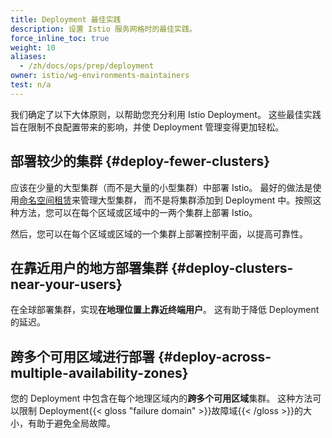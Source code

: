 ```yaml
---
title: Deployment 最佳实践
description: 设置 Istio 服务网格时的最佳实践。
force_inline_toc: true
weight: 10
aliases:
  - /zh/docs/ops/prep/deployment
owner: istio/wg-environments-maintainers
test: n/a
---
```


我们确定了以下大体原则，以帮助您充分利用 Istio Deployment。
这些最佳实践旨在限制不良配置带来的影响，并使 Deployment 管理变得更加轻松。

## 部署较少的集群 {#deploy-fewer-clusters}

应该在少量的大型集群（而不是大量的小型集群）中部署 Istio。
最好的做法是使用[命名空间租赁](/zh/docs/ops/deployment/deployment-models/#namespace-tenancy)来管理大型集群，
而不是将集群添加到 Deployment 中。按照这种方法，您可以在每个区域或区域中的一两个集群上部署 Istio。

然后，您可以在每个区域或区域的一个集群上部署控制平面，以提高可靠性。

## 在靠近用户的地方部署集群 {#deploy-clusters-near-your-users}

在全球部署集群，实现**在地理位置上靠近终端用户**。
这有助于降低 Deployment 的延迟。

## 跨多个可用区域进行部署 {#deploy-across-multiple-availability-zones}

您的 Deployment 中包含在每个地理区域内的**跨多个可用区域**集群。
这种方法可以限制 Deployment{{< gloss "failure domain" >}}故障域{{< /gloss >}}的大小，有助于避免全局故障。
